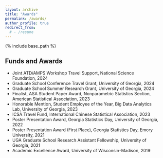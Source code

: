 ```yaml
---
layout: archive
title: "Awards"
permalink: /awards/
author_profile: true
redirect_from:
  # - /resume
---
```


{% include base_path %}

Funds and Awards
-----
- Joint ATD/AMPS Workshop Travel Support, National Science Foundation, 2024
- Graduate School Conference Travel Grant, University of Georgia, 2024
- Graduate School Summer Research Grant, University of Georgia, 2024
- Finalist, ASA Student Paper Award, Nonparametric Statistics Section, American Statistical Association, 2023
- Honorable Mention, Student Employee of the Year, Big Data Analytics Lab, University of Georgia, 2023
- ICSA Travel Fund, International Chinese Statistical Association, 2023
- Poster Presentation Award, Georgia Statistics Day, University of Georgia, 2022
- Poster Presentation Award (First Place), Georgia Statistics Day, Emory University, 2021
- UGA Graduate School Research Assistant Fellowship, University of Georgia, 2021
- Academic Excellence Award, University of Wisconsin-Madison, 2019

